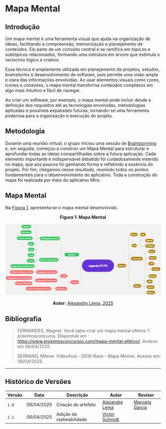 # Mapa Mental 

## Introdução 
Um mapa mental é uma ferramenta visual que ajuda na organização de ideias, facilitando a compreensão, memorização e planejamento de conteúdos. Ele parte de um conceito central e se ramifica em tópicos e subtópicos relacionados, formando uma estrutura em árvore que estimula o raciocínio lógico e criativo.

Essa técnica é amplamente utilizada em planejamento de projetos, estudos, brainstorms e desenvolvimento de software, pois permite uma visão ampla e clara das informações envolvidas. Ao usar elementos visuais como cores, ícones e conexões, o mapa mental transforma conteúdos complexos em algo mais intuitivo e fácil de navegar.

Ao criar um software, por exemplo, o mapa mental pode incluir desde a definição dos requisitos até as tecnologias envolvidas, metodologias aplicadas e possíveis expansões futuras, tornando-se uma ferramenta poderosa para a organização e execução do projeto.

## Metodologia 

Durante uma reunião virtual, o grupo iniciou uma sessão de [Brainstorming](./Base/1.1.1.4.Brainstorming) e, em seguida, começou a construir um Mapa Mental para estruturar e aprofundar todas as ideias compartilhadas sobre a futura aplicação. Cada elemento importante e indispensável debatido foi cuidadosamente inserido no mapa, que aos poucos foi ganhando forma e refletindo a essência do projeto. Por fim, chegamos nesse resultado, reunindo todos os pontos fundamentais para o desenvolvimento do aplicativo. Toda a construção do mapa foi realizada por meio do aplicativo Miro.


## Mapa Mental 

Na [Figura 1](#fig-um), apresenta‑se o mapa mental desenvolvido.

<center>

<a id="fig-um">**Figura 1: Mapa Mental**</a>

![Figura 1: Mapa Mental](./assets/MapaMental.jpg)

<div>
  <p align="center"><b>Autor:</b> <a href="https://www.github.com/AlexandreLJr">Alexandre Lema, 2025</a></p>
</div>

</center>

## Bibliografia

> FERNANDES, Wagner. Você sabe criar um mapa mental efetivo ?. próximosconcuros. Disponível em : https://www.proximosconcursos.com/mapa-mental-efetivo/. Acesso em 06/04/2025.
>
>SERRANO, Milene. VideoAula - DSW-Base - Mapa Mental. Acesso em: 06/04/2025.
---

## Histórico de Versões

| Versão | Data       | Descrição             | Autor                                         | Revisor                                     |
|--------|------------|-----------------------|-----------------------------------------------|---------------------------------------------|
| `1.0`    | 06/04/2025 | Criação do artefato  | [Alexandre Lema](https://github.com/AlexandreLJr) | [Manoela Garcia](https://github.com/manu-sgc) |
| `1.1`    | 06/04/2025 | Adição de rastreabilidade  | [Víctor Schmidt](https://github.com/moonshinerd) |  |